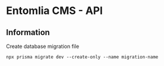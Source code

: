 # Entomlia CMS - API

## Information
Create database migration file
```
npx prisma migrate dev --create-only --name migration-name
```
